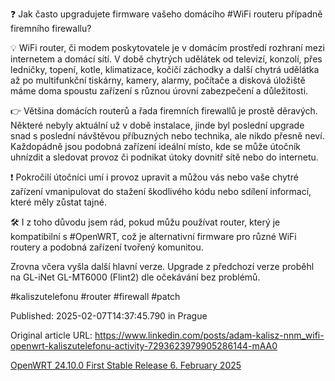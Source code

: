 ❓ Jak často upgradujete firmware vašeho domácího #WiFi routeru případně firemního firewallu?


💡 WiFi router, či modem poskytovatele je v domácím prostředí rozhraní mezi internetem a domácí sítí. V době chytrých udělátek od televizí, konzolí, přes ledničky, topení, kotle, klimatizace, kočičí záchodky a další chytrá udělátka až po multifunkční tiskárny, kamery, alarmy, počítače a disková úložiště máme doma spoustu zařízení s různou úrovní zabezpečení a důležitosti. 


👉 Většina domácích routerů a řada firemních firewallů je prostě děravých. Některé nebyly aktuální už v době instalace, jinde byl poslední upgrade snad s poslední návštěvou příbuzných nebo technika, ale nikdo přesně neví. Každopádně jsou podobná zařízení ideální místo, kde se může útočník uhnízdit a sledovat provoz či podnikat útoky dovnitř sítě nebo do internetu.


❗ Pokročilí útočníci umí i provoz upravit a můžou vás nebo vaše chytré zařízení vmanipulovat do stažení škodlivého kódu nebo sdílení informací, které měly zůstat tajné.


🛠️ I z toho důvodu jsem rád, pokud můžu používat router, který je kompatibilní s #OpenWRT, což je alternativní firmware pro různé WiFi routery a podobná zařízení tvořený komunitou.

Zrovna včera vyšla další hlavní verze. Upgrade z předchozí verze proběhl na GL-iNet GL-MT6000 (Flint2) dle očekávání bez problémů.


#kaliszutelefonu #router #firewall #patch


Published: 2025-02-07T14:37:45.790 in Prague

Original article URL: https://www.linkedin.com/posts/adam-kalisz-nnm_wifi-openwrt-kaliszutelefonu-activity-7293623979905286144-mAA0

[OpenWRT 24.10.0 First Stable Release 6. February 2025](./media/openwrt-24-10.png)